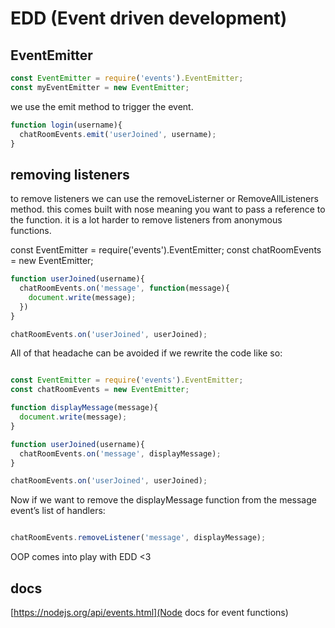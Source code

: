 # EDD (Event driven development)

## EventEmitter
```js
const EventEmitter = require('events').EventEmitter;
const myEventEmitter = new EventEmitter;
```

we use the emit method to trigger the event. 

```js
function login(username){
  chatRoomEvents.emit('userJoined', username);
}
```

## removing listeners
to remove listeners we can use the removeListerner or RemoveAllListeners method. this comes built with nose meaning you want to pass a reference to the function. it is a lot harder to remove listeners from anonymous functions.

const EventEmitter = require('events').EventEmitter;
const chatRoomEvents = new EventEmitter;
```js
function userJoined(username){
  chatRoomEvents.on('message', function(message){
    document.write(message);
  })
}

chatRoomEvents.on('userJoined', userJoined);
```
All of that headache can be avoided if we rewrite the code like so:
```js

const EventEmitter = require('events').EventEmitter;
const chatRoomEvents = new EventEmitter;

function displayMessage(message){
  document.write(message);
}

function userJoined(username){
  chatRoomEvents.on('message', displayMessage);
}

chatRoomEvents.on('userJoined', userJoined);
```
Now if we want to remove the displayMessage function from the message event’s list of handlers:
```js

chatRoomEvents.removeListener('message', displayMessage);
```

OOP comes into play with EDD <3

## docs

[https://nodejs.org/api/events.html](Node docs for event functions)
